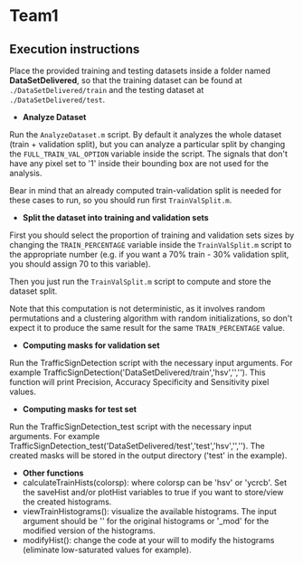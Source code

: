 # Team1

## Execution instructions

Place the provided training and testing datasets inside a folder named
**DataSetDelivered**, so that the training dataset can be found at
`./DataSetDelivered/train` and the testing dataset at
`./DataSetDelivered/test`.

- **Analyze Dataset**

Run the `AnalyzeDataset.m` script. By default it analyzes the whole dataset (train + validation split), but you can analyze a particular split by changing the `FULL_TRAIN_VAL_OPTION` variable inside the script. The signals that don't have any pixel set to '1' inside their bounding box are not used for the analysis.

Bear in mind that an already computed train-validation split is needed for these cases to run, so you should run first `TrainValSplit.m`.

- **Split the dataset into training and validation sets**

First you should select the proportion of training and validation sets sizes by changing the `TRAIN_PERCENTAGE` variable inside the `TrainValSplit.m` script to the appropriate number (e.g. if you want a 70% train - 30% validation split, you should assign 70 to this variable).

Then you just run the `TrainValSplit.m` script to compute and store the dataset split.

Note that this computation is not deterministic, as it involves random permutations and a clustering algorithm with random initializations, so don't expect it to produce the same result for the same `TRAIN_PERCENTAGE` value.
 
- **Computing masks for validation set**

Run the TrafficSignDetection script with the necessary input arguments. For example TrafficSignDetection('DataSetDelivered/train','hsv','',''). This function will print Precision, Accuracy Specificity and Sensitivity pixel values.

- **Computing masks for test set**

Run the TrafficSignDetection_test script with the necessary input arguments. For example TrafficSignDetection_test('DataSetDelivered/test','test','hsv','',''). The created masks will be stored in the output directory ('test' in the example).

- **Other functions**
 - calculateTrainHists(colorsp): where colorsp can be 'hsv' or 'ycrcb'. Set the saveHist and/or plotHist variables to true if you want to store/view the created histograms.
 - viewTrainHistograms(): visualize the available histograms. The input argument should be '' for the original histograms or '\_mod' for the modified version of the histograms.
 - modifyHist(): change the code at your will to modify the histograms (eliminate low-saturated values for example).
 
